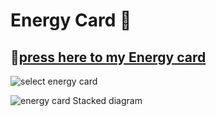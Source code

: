 # Energy Card 🔌

## 🔌[press here to my Energy card](https://github.com/jrspowers/Homeassistant-config/blob/master/dashboards/dashboard1/energy_card/energy_card.yaml)

![select energy card](https://user-images.githubusercontent.com/60328474/118136715-b2f1ec00-b404-11eb-8b63-7d37f2adea6d.png) 

![energy card Stacked diagram](https://user-images.githubusercontent.com/60328474/118136842-d87ef580-b404-11eb-9ef7-86b2e75f2cf5.png)
